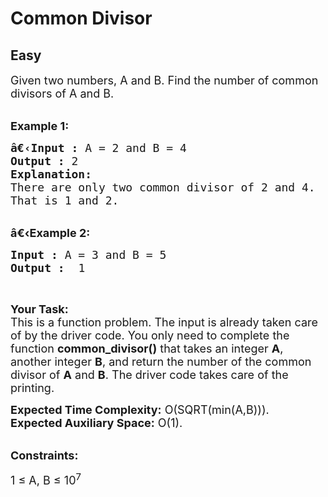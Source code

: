 # Common Divisor
## Easy
<div class="problems_problem_content__Xm_eO"><p><span style="font-size:18px">Given two numbers, A and B. Find the number of common divisors of A and B.&nbsp;</span><br>
&nbsp;</p>

<p><span style="font-size:18px"><strong>Example 1:</strong></span></p>

<pre><span style="font-size:18px"><strong>â€‹Input :</strong> A = 2 and B = 4
<strong>Output :</strong> 2
<strong>Explanation:</strong>
There are only two common divisor of 2 and 4.
That is 1 and 2.
</span></pre>

<p><br>
<span style="font-size:18px"><strong>â€‹Example 2:</strong></span></p>

<pre><span style="font-size:18px"><strong>Input :</strong> A = 3 and B = 5 <strong>
Output :</strong>  1</span></pre>

<p>&nbsp;</p>

<p><span style="font-size:18px"><strong>Your Task:</strong><br>
This is a function problem. The input is already taken care of by the driver code. You only need to complete the function <strong>common_divisor()</strong> that takes an integer <strong>A</strong>, another integer <strong>B</strong>, and return the number of the common divisor of <strong>A</strong> and <strong>B</strong>. The driver code takes care of the printing.</span></p>

<p><span style="font-size:18px"><strong>Expected Time Complexity:</strong>&nbsp;O(SQRT(min(A,B))).<br>
<strong>Expected Auxiliary Space:</strong>&nbsp;O(1).</span><br>
&nbsp;</p>

<p><span style="font-size:18px"><strong>Constraints:</strong></span></p>

<p><span style="font-size:18px">1 ≤ A, B ≤ 10<sup>7</sup></span></p>
</div>